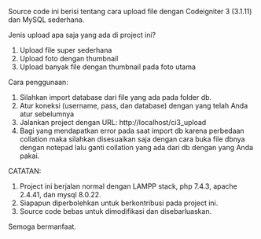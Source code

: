 Source code ini berisi tentang cara upload file dengan Codeigniter 3 (3.1.11) dan MySQL sederhana.

Jenis upload apa saja yang ada di project ini?
1. Upload file super sederhana
2. Upload foto dengan thumbnail
3. Upload banyak file dengan thumbnail pada foto utama

Cara penggunaan:
1. Silahkan import database dari file yang ada pada folder db.
2. Atur koneksi (username, pass, dan database) dengan yang telah Anda atur sebelumnya
3. Jalankan project dengan URL: http://localhost/ci3_upload
4. Bagi yang mendapatkan error pada saat import db karena perbedaan collation maka silahkan disesuaikan saja dengan cara buka file dbnya dengan notepad lalu ganti collation yang ada dari db dengan yang Anda pakai.

CATATAN:
1. Project ini berjalan normal dengan LAMPP stack, php 7.4.3, apache 2.4.41, dan mysql 8.0.22.
2. Siapapun diperbolehkan untuk berkontribusi pada project ini.
3. Source code bebas untuk dimodifikasi dan disebarluaskan.

Semoga bermanfaat.